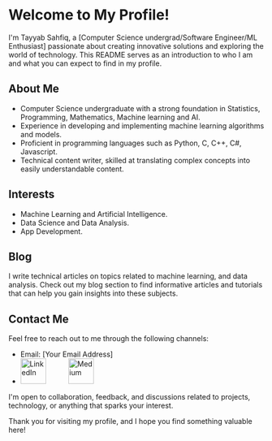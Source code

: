 # Welcome to My Profile!

I'm Tayyab Sahfiq, a [Computer Science undergrad/Software Engineer/ML Enthusiast] passionate about creating innovative solutions and exploring the world of technology. This README serves as an introduction to who I am and what you can expect to find in my profile.

## About Me

- Computer Science undergraduate with a strong foundation in Statistics, Programming, Mathematics, Machine learning and AI.
- Experience in developing and implementing machine learning algorithms and models.
- Proficient in programming languages such as Python, C, C++, C#, Javascript.
- Technical content writer, skilled at translating complex concepts into easily understandable content.

## Interests

- Machine Learning and Artificial Intelligence.
- Data Science and Data Analysis.
- App Development.

## Blog

I write technical articles on topics related to machine learning, and data analysis. Check out my blog section to find informative articles and tutorials that can help you gain insights into these subjects.

## Contact Me

Feel free to reach out to me through the following channels:

- Email: [Your Email Address]
- <a href="https://www.linkedin.com/in/tayyab-shafiq-11b587171/" style="display: inline-block; margin-right: 20px;"><img src="https://raw.githubusercontent.com/rahuldkjain/github-profile-readme-generator/master/src/images/icons/Social/linked-in-alt.svg" alt="LinkedIn" width="50" height="50"></a>
 <a href="https://medium.com/@tayyabshafique_73575" style="display: inline-block; margin-left: 20px;"><img src="https://raw.githubusercontent.com/rahuldkjain/github-profile-readme-generator/master/src/images/icons/Social/medium.svg" alt="Medium" width="50" height="50"></a>

I'm open to collaboration, feedback, and discussions related to projects, technology, or anything that sparks your interest.

Thank you for visiting my profile, and I hope you find something valuable here!
